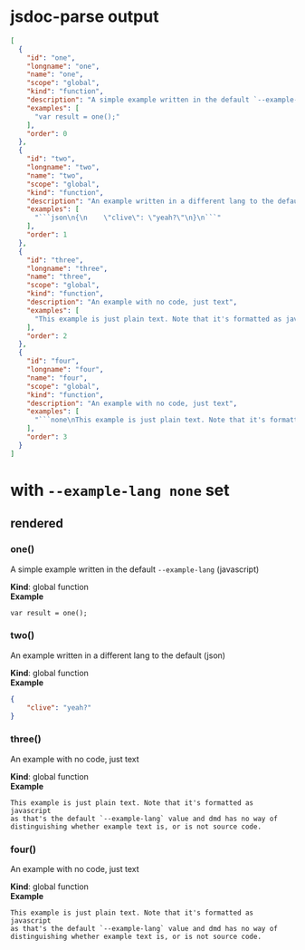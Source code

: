 # jsdoc-parse output
```json
[
  {
    "id": "one",
    "longname": "one",
    "name": "one",
    "scope": "global",
    "kind": "function",
    "description": "A simple example written in the default `--example-lang` (javascript)",
    "examples": [
      "var result = one();"
    ],
    "order": 0
  },
  {
    "id": "two",
    "longname": "two",
    "name": "two",
    "scope": "global",
    "kind": "function",
    "description": "An example written in a different lang to the default (json)",
    "examples": [
      "```json\n{\n    \"clive\": \"yeah?\"\n}\n```"
    ],
    "order": 1
  },
  {
    "id": "three",
    "longname": "three",
    "name": "three",
    "scope": "global",
    "kind": "function",
    "description": "An example with no code, just text",
    "examples": [
      "This example is just plain text. Note that it's formatted as javascript\nas that's the default `--example-lang` value and dmd has no way of \ndistinguishing whether example text is, or is not source code."
    ],
    "order": 2
  },
  {
    "id": "four",
    "longname": "four",
    "name": "four",
    "scope": "global",
    "kind": "function",
    "description": "An example with no code, just text",
    "examples": [
      "```none\nThis example is just plain text. Note that it's formatted as javascript\nas that's the default `--example-lang` value and dmd has no way of \ndistinguishing whether example text is, or is not source code.\n```"
    ],
    "order": 3
  }
]
```

# with `--example-lang none` set
## rendered
<a name="one"></a>
### one()
A simple example written in the default `--example-lang` (javascript)

**Kind**: global function  
**Example**  
```
var result = one();
```
<a name="two"></a>
### two()
An example written in a different lang to the default (json)

**Kind**: global function  
**Example**  
```json
{
    "clive": "yeah?"
}
```
<a name="three"></a>
### three()
An example with no code, just text

**Kind**: global function  
**Example**  
```
This example is just plain text. Note that it's formatted as javascript
as that's the default `--example-lang` value and dmd has no way of 
distinguishing whether example text is, or is not source code.
```
<a name="four"></a>
### four()
An example with no code, just text

**Kind**: global function  
**Example**  
```none
This example is just plain text. Note that it's formatted as javascript
as that's the default `--example-lang` value and dmd has no way of 
distinguishing whether example text is, or is not source code.
```
